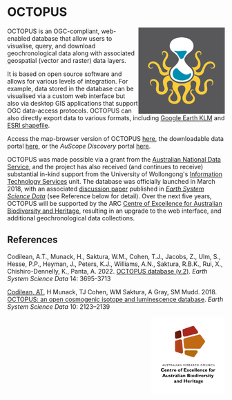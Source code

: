 # OCTOPUS

<img align="right" src="OCTOPUSlogo.png" alt="OCTOPUS" width="200">

OCTOPUS is an OGC-compliant, web-enabled database that allow users to visualise, query, and download geochronological data along with associated geospatial (vector and raster) data layers.

It is based on open source software and allows for various levels of integration. For example, data stored in the database can be visualised via a custom web interface but also via desktop GIS applications that support OGC data-access protocols. OCTOPUS can also directly export data to various formats, including <a href="https://developers.google.com/kml/documentation/kml_tut">Google Earth KLM</a> and <a href="https://www.esri.com/Library/Whitepapers/Pdfs/Shapefile.pdf">ESRI shapefile</a>.

Access the map-browser version of OCTOPUS <a href="https://earth.uow.edu.au/">here</a>, the downloadable data portal <a href="http://octopus.x.ice-d.org">here</a>, or the <em>AuScope Discovery</em> portal <a href="http://portal.auscope.org.au">here</a>.

OCTOPUS was made possible via a grant from the <a href="https://www.ands.org.au">Australian National Data Service</a>, and the project has also received (and continues to receive) substantial in-kind support from the University of Wollongong's <a href="https://www.uow.edu.au/its/">Information Technology Services</a> unit. The database was officially launched in March 2018, with an associated <a href="https://doi.org/10.5194/essd-10-2123-2018">discussion paper</a> published in <a href="https://www.earth-system-science-data.net"><em>Earth System Science Data</em></a> (see Reference below for detail). Over the next five years, OCTOPUS will be supported by the ARC <a href="http://epicaustralia.org.au">Centre of Excellence for Australian Biodiversity and Heritage</a>, resulting in an upgrade to the web interface, and additional geochronological data collections.

## References
Codilean, A.T., Munack, H., Saktura, W.M., Cohen, T.J., Jacobs, Z., Ulm, S., Hesse, P.P., Heyman, J., Peters, K.J., Williams, A.N., Saktura, R.B.K., Rui, X., Chishiro-Dennelly, K., Panta, A. 2022. <a href="https://doi.org/10.5194/essd-14-3695-2022">OCTOPUS database (v.2)</a>. <em>Earth System Science Data</em> 14: 3695-3713

<a href="https://github.com/codilean">Codilean, AT</a>, H Munack, TJ Cohen, WM Saktura, A Gray, SM Mudd. 2018. <a href="https://doi.org/10.5194/essd-10-2123-2018">OCTOPUS: an open cosmogenic isotope and luminescence database</a>. <em>Earth System Science Data</em> 10: 2123–2139

[<img src="CabahFCP.jpg" alt="Centre of Excellence for Australian Biodiversity and Heritage" width="170" align="right" />](http://EpicAustralia.org.au)
